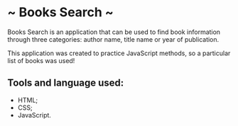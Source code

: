 # ~ Books Search ~

Books Search is an application that can be used to find book information through three categories: author name, title name or year of publication.

This application was created to practice JavaScript methods, so a particular list of books was used!

## Tools and language used:
* HTML;
* CSS;
* JavaScript.
